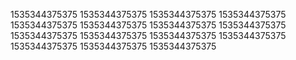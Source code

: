 1535344375375
1535344375375
1535344375375
1535344375375
1535344375375
1535344375375
1535344375375
1535344375375
1535344375375
1535344375375
1535344375375
1535344375375
1535344375375
1535344375375
1535344375375